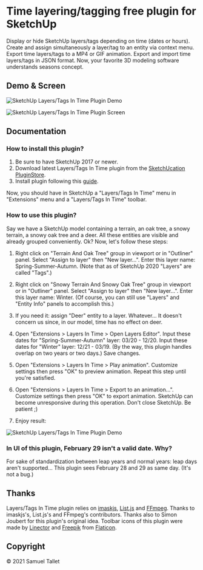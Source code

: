# Time layering/tagging free plugin for SketchUp

Display or hide SketchUp layers/tags depending on time (dates or hours). Create and assign simultaneously a layer/tag to an entity via context menu. Export time layers/tags to a MP4 or GIF animation. Export and import time layers/tags in JSON format. Now, your favorite 3D modeling software understands seasons concept.

Demo & Screen
-------------

![SketchUp Layers/Tags In Time Plugin Demo](https://github.com/SamuelTallet/SketchUp-Layers-Tags-In-Time-Plugin/raw/main/docs/sketchup-layers-tags-in-time-plugin-demo.gif)

![SketchUp Layers/Tags In Time Plugin Screen](https://github.com/SamuelTallet/SketchUp-Layers-Tags-In-Time-Plugin/raw/main/docs/sketchup-layers-tags-in-time-plugin-screen-v101.png)

Documentation
-------------

### How to install this plugin?

1. Be sure to have SketchUp 2017 or newer.
2. Download latest Layers/Tags In Time plugin from the [SketchUcation PluginStore](https://sketchucation.com/plugin/2376-layers_tags_in_time).
3. Install plugin following this [guide](https://www.youtube.com/watch?v=tyM5f81eRno).

Now, you should have in SketchUp a "Layers/Tags In Time" menu in "Extensions" menu and a "Layers/Tags In Time" toolbar.

### How to use this plugin?

Say we have a SketchUp model containing a terrain, an oak tree, a snowy terrain, a snowy oak tree and a deer. All these entities are visible and already grouped conveniently. Ok? Now, let's follow these steps:

1. Right click on "Terrain And Oak Tree" group in viewport or in "Outliner" panel. Select "Assign to layer" then "New layer...". Enter this layer name: Spring-Summer-Autumn. (Note that as of SketchUp 2020 "Layers" are called "Tags".)

2. Right click on "Snowy Terrain And Snowy Oak Tree" group in viewport or in "Outliner" panel. Select "Assign to layer" then "New layer...". Enter this layer name: Winter. (Of course, you can still use "Layers" and "Entity Info" panels to accomplish this.)

3. If you need it: assign "Deer" entity to a layer. Whatever... It doesn't concern us since, in our model, time has no effect on deer.

4. Open "Extensions > Layers In Time > Open Layers Editor". Input these dates for "Spring-Summer-Autumn" layer: 03/20 - 12/20. Input these dates for "Winter" layer: 12/21 - 03/19. (By the way, this plugin handles overlap on two years or two days.) Save changes.

5. Open "Extensions > Layers In Time > Play animation". Customize settings then press "OK" to preview animation. Repeat this step until you're satisfied.

6. Open "Extensions > Layers In Time > Export to an animation...". Customize settings then press "OK" to export animation. SketchUp can become unresponsive during this operation. Don't close SketchUp. Be patient ;)

7. Enjoy result:

![SketchUp Layers/Tags In Time Plugin Demo](https://github.com/SamuelTallet/SketchUp-Layers-Tags-In-Time-Plugin/raw/main/docs/sketchup-layers-tags-in-time-plugin-demo.gif)

### In UI of this plugin, February 29 isn't a valid date. Why?

For sake of standardization between leap years and normal years: leap days aren't supported... This plugin sees February 28 and 29 as same day. (It's not a bug.)

Thanks
------

Layers/Tags In Time plugin relies on [imaskjs](https://github.com/uNmAnNeR/imaskjs), [List.js](https://github.com/javve/list.js) and [FFmpeg](https://github.com/FFmpeg/FFmpeg). Thanks to imaskjs's, List.js's and FFmpeg's contributors. Thanks also to Simon Joubert for this plugin's original idea. Toolbar icons of this plugin were made by [Linector](https://www.flaticon.com/authors/linector) and [Freepik](https://www.freepik.com) from [Flaticon](https://www.flaticon.com/).

Copyright
---------

© 2021 Samuel Tallet
